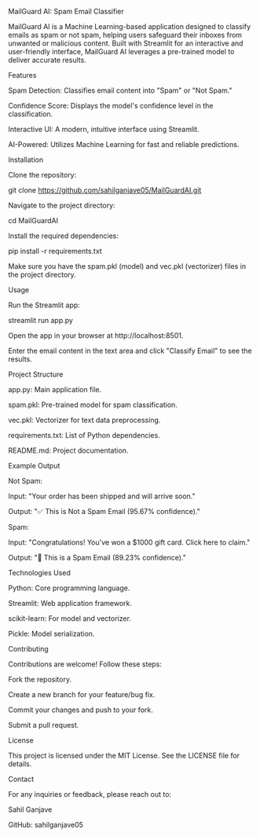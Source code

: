 MailGuard AI: Spam Email Classifier

MailGuard AI is a Machine Learning-based application designed to classify emails as spam or not spam, helping users safeguard their inboxes from unwanted or malicious content. Built with Streamlit for an interactive and user-friendly interface, MailGuard AI leverages a pre-trained model to deliver accurate results.

Features

Spam Detection: Classifies email content into "Spam" or "Not Spam."

Confidence Score: Displays the model's confidence level in the classification.

Interactive UI: A modern, intuitive interface using Streamlit.

AI-Powered: Utilizes Machine Learning for fast and reliable predictions.

Installation

Clone the repository:

git clone https://github.com/sahilganjave05/MailGuardAI.git

Navigate to the project directory:

cd MailGuardAI

Install the required dependencies:

pip install -r requirements.txt

Make sure you have the spam.pkl (model) and vec.pkl (vectorizer) files in the project directory.

Usage

Run the Streamlit app:

streamlit run app.py

Open the app in your browser at http://localhost:8501.

Enter the email content in the text area and click "Classify Email" to see the results.

Project Structure

app.py: Main application file.

spam.pkl: Pre-trained model for spam classification.

vec.pkl: Vectorizer for text data preprocessing.

requirements.txt: List of Python dependencies.

README.md: Project documentation.

Example Output

Not Spam:

Input: "Your order has been shipped and will arrive soon."

Output: "✅ This is Not a Spam Email (95.67% confidence)."

Spam:

Input: "Congratulations! You've won a $1000 gift card. Click here to claim."

Output: "🚫 This is a Spam Email (89.23% confidence)."

Technologies Used

Python: Core programming language.

Streamlit: Web application framework.

scikit-learn: For model and vectorizer.

Pickle: Model serialization.

Contributing

Contributions are welcome! Follow these steps:

Fork the repository.

Create a new branch for your feature/bug fix.

Commit your changes and push to your fork.

Submit a pull request.

License

This project is licensed under the MIT License. See the LICENSE file for details.

Contact

For any inquiries or feedback, please reach out to:

Sahil Ganjave

GitHub: sahilganjave05

